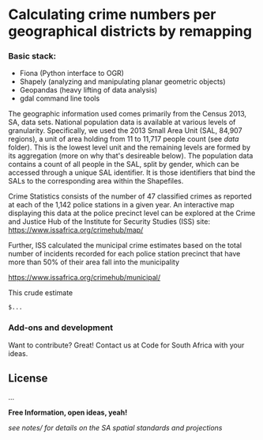 # Calculating crime numbers per geographical districts by remapping
### Basic stack:
 - Fiona (Python interface to OGR)
 - Shapely (analyzing and manipulating planar geometric objects)
 - Geopandas (heavy lifting of data analysis)
 - gdal command line tools

The geographic information used comes primarily from the Census 2013, SA, data sets. National population data is available at various levels of granularity. Specifically, we used the 2013 Small Area Unit (SAL, 84,907 regions), a unit of area holding from 11 to 11,717 people count (see *data* folder). This is the lowest level unit and the remaining levels are formed by its aggregation (more on why that's desireable below). The population data contains a count of all people in the SAL, split by gender, which can be accessed through a unique SAL identifier. It is those identifiers that bind the SALs to the corresponding area within the Shapefiles.

Crime Statistics consists of the number of 47 classified crimes as reported at each of the 1,142 police stations in a given year.
An interactive map displaying this data at the police precinct level can be explored at the Crime and Justice Hub of the Institute for Security Studies (ISS) site:
https://www.issafrica.org/crimehub/map/

Further, ISS calculated the municipal crime estimates based on the total number of incidents recorded for each police station precinct that have more than 50% of their area fall into the municipality

https://www.issafrica.org/crimehub/municipal/

This crude estimate



```sh
$...
```


### Add-ons and development

Want to contribute? Great!
Contact us at Code for South Africa with your ideas.


License
----

...


**Free Information, open ideas, yeah!**

[//]: # (These are reference links used in the body of this note and get stripped out when the markdown processor does its job. There is no need to format nicely because it shouldn't be seen. Thanks SO - http://stackoverflow.com/questions/4823468/store-comments-in-markdown-syntax)

   [open data portal]: <http://data.code4sa.org/>


*see notes/ for details on the SA spatial standards and projections*
